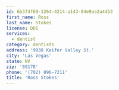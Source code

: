 ```yaml
---
id: 6b3f4f69-1264-4214-a143-94e9aa2a4453
first_name: Ross
last_name: Stokes
license: DDS
services:
  - dentist
category: dentists
address: '9938 Keifer Valley St.'
city: 'Las Vegas'
state: NV
zip: '89178'
phone: '(702) 896-7211'
title: 'Ross Stokes'
---
```

